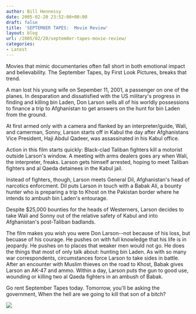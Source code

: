 ```yaml
---
author: Bill Hennessy
date: 2005-02-20 23:52:00+00:00
draft: false
title: 'SEPTEM8ER TAPES:  Movie Review'
layout: blog
url: /2005/02/20/septem8er-tapes-movie-review/
categories:
- Latest
---
```


Movies that mimic documentaries often fall short in both emotional impact and believability. The September Tapes, by First Look Pictures, breaks that trend.  

A man lost his young wife on Sepember 11, 2001, a passenger on one of the planes. In desparation and dissatisfied with the US military's progress in finding and killing bin Laden, Don Larson sells all of his worldly possessions to finance a trip to Afghanistan to get answers on the hunt for bin Laden from the ground. 


At first armed only with a camera and flanked by an interpreter/guide, Wali, and camerman, Sonny, Larson starts off in Kabul the day after Afghanistans Vice President, Haji Abdul Qadeer, was assassinated in his Kabul office.




Action in this film starts quickly: Black-clad Taliban fighters kill a motorist outside Larson's window. A meeting with arms dealers goes ary when Wali, the interpreter, freaks. Larson gets himself arrested, hoping to meet Taliban fighters and al Qaeda detainees in the Kabul jail.




Instead of fighters, though, Larson meets General Dil, Afghanistan's head of narcotics enforcment. Dil puts Larson in touch with a Babak Ali, a bounty hunter who is preparing a trip to Khost on the Pakistan border where he intends to ambush bin Laden's entourage.




Despite $25,000 bounties for the heads of Westerners, Larson decides to take Wali and Sonny out of the relative safety of Kabul and into Afghanistan's post-Taliban badlands.




The film makes you wish you were Don Larson--not because of his loss, but becuase of his courage. He pushes on with full knowledge that his life is in jeopardy. He pushes on to places that weaker men would not go. He does the things that most of only talk about: hunting bin Laden. As with so many war correspondents, circumstances force Larson to take sides in battle. After an encounter with Muslim thieves on the road to Khost, Babak gives Larson an AK-47 and ammo. Within a day, Larson puts the gun to good use, wounding or killing two al Qaeda fighters in an ambush of Babak. 




Go rent September Tapes today. Tomorrow, you'll be asking the government, When the hell are we going to kill that son of a bitch?




![](https://blog.billhennessy.com/aggbug.aspx?PostID=1149)

